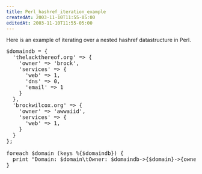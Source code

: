 ```yaml
---
title: Perl_hashref_iteration_example
createdAt: 2003-11-10T11:55-05:00
editedAt: 2003-11-10T11:55-05:00
---
```


Here is an example of iterating over a nested hashref datastructure in Perl.

<pre>
$domaindb = {
  'thelackthereof.org' => {
    'owner' => 'brock',
    'services' => {
      'web' => 1,
      'dns' => 0,
      'email' => 1
    }
  },
  'brockwilcox.org' => {
    'owner' => 'awwaiid',
    'services' => {
      'web' => 1,
    }
  }
};

foreach $domain (keys %{$domaindb}) {
  print "Domain: $domain\tOwner: $domaindb->{$domain}->{owner}\n";
}
</pre>

